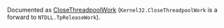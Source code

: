 Documented as [CloseThreadpoolWork](https://learn.microsoft.com/en-us/windows/win32/api/threadpoolapiset/nf-threadpoolapiset-closethreadpoolwork) (`Kernel32.CloseThreadpoolWork` is a forward to `NTDLL.TpReleaseWork`).
